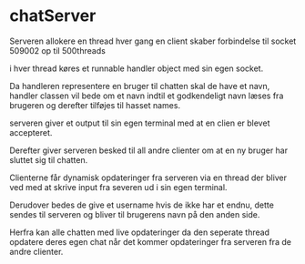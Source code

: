 # chatServer
Serveren allokere en thread hver gang en client skaber forbindelse til socket 509002 op til 500threads

i hver thread køres et runnable handler object med sin egen socket.

Da handleren representere en bruger til chatten skal de have et navn, handler classen vil bede om et navn indtil et
godkendeligt navn læses fra brugeren og derefter tilføjes til hasset names.

serveren giver et output til sin egen terminal med at en clien er blevet accepteret.

Derefter giver serveren besked til all andre clienter om at en ny bruger har sluttet sig til chatten.


Clienterne får dynamisk opdateringer fra serveren via en thread der bliver ved med at skrive input fra severen ud i sin egen terminal.

Derudover bedes de give et username hvis de ikke har et endnu, dette sendes til serveren og bliver til brugerens navn på den anden side.

Herfra kan alle chatten med live opdateringer da den seperate thread opdatere deres egen chat når det kommer opdateringer fra serveren fra de andre clienter.
